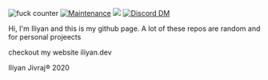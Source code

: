 ![fuck counter](https://img.shields.io/badge/Fuck-all_the_fucks-blue/fuck.svg)
[![Maintenance](https://img.shields.io/badge/Maintained%3F-yes-green.svg)](https://github.com/iliyan61/iliyan61/graphs/commit-activity)
![](https://img.shields.io/twitter/follow/iliyan_jivraj?style=social)
[![Discord DM](https://img.shields.io/badge/Discord-DM%20me-red)](https://discordapp.com/users/368367700772388865/)

Hi, 
I'm Iliyan and this is my github page. A lot of these repos are random and for personal projeects

checkout my website iliyan.dev

Iliyan Jivraj® 2020
